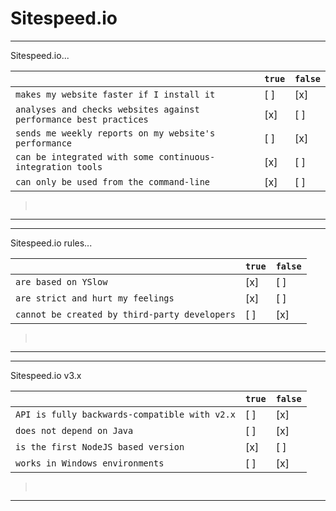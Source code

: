 # Sitespeed.io

---

Sitespeed.io...

|                                                                   | `true` | `false` |
| ----------------------------------------------------------------- | ------ | ------- |
| `makes my website faster if I install it`                         |  [ ]   |  [x]    |
| `analyses and checks websites against performance best practices` |  [x]   |  [ ]    |
| `sends me weekly reports on my website's performance`             |  [ ]   |  [x]    |
| `can be integrated with some continuous-integration tools`        |  [x]   |  [ ]    |
| `can only be used from the command-line`                          |  [x]   |  [ ]    |

> ` `

---

---

Sitespeed.io rules...

|                                                                 | `true` | `false` |
| --------------------------------------------------------------- | ------ | ------- |
| `are based on YSlow`                                            |  [x]   |  [ ]    |
| `are strict and hurt my feelings`                               |  [x]   |  [ ]    |
| `cannot be created by third-party developers`                   |  [ ]   |  [x]    |

> ` `

---

---

Sitespeed.io v3.x

|                                                                 | `true` | `false` |
| --------------------------------------------------------------- | ------ | ------- |
| `API is fully backwards-compatible with v2.x`                   |  [ ]   |  [x]    |
| `does not depend on Java`                                       |  [ ]   |  [x]    |
| `is the first NodeJS based version`                             |  [x]   |  [ ]    |
| `works in Windows environments`                                 |  [ ]   |  [x]    |

> ` `

---
